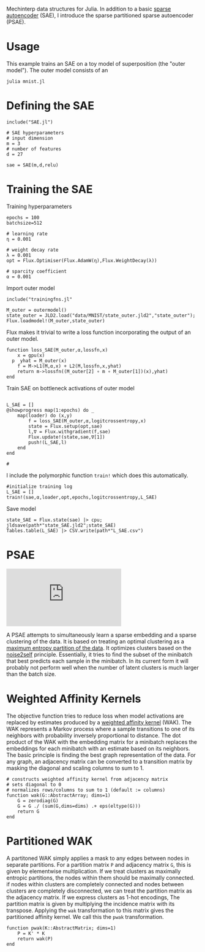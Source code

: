 Mechinterp data structures for Julia.
In addition to a basic
[sparse autoencoder](https://transformer-circuits.pub/2023/monosemantic-features/index.html#setup-autoencoder-motivation)
(SAE), I introduce the sparse partitioned sparse autoencoder (PSAE).

# Usage
This example trains an SAE on a toy model of superposition (the "outer model").
The outer model consists of an 
```{bash}
julia mnist.jl
```

# Defining the SAE

```{julia}
include("SAE.jl")

# SAE hyperparameters
# input dimension
m = 3
# number of features
d = 27

sae = SAE(m,d,relu)
```
# Training the SAE
Training hyperparameters
```{julia}
epochs = 100
batchsize=512

# learning rate
η = 0.001

# weight decay rate
λ = 0.001
opt = Flux.Optimiser(Flux.AdamW(η),Flux.WeightDecay(λ))

# sparcity coefficient
α = 0.001
```
Import outer model
```{julia}
include("trainingfns.jl"

M_outer = outermodel()
state_outer = JLD2.load("data/MNIST/state_outer.jld2","state_outer");
Flux.loadmodel!(M_outer,state_outer)
```

Flux makes it trivial to write a loss function incorporating the output of an outer model.
```{julia}
function loss_SAE(M_outer,α,lossfn,x)
    x = gpu(x)
  p  yhat = M_outer(x)
    f = M->L1(M,α,x) + L2(M,lossfn,x,yhat)
    return m->lossfn((M_outer[2] ∘ m ∘ M_outer[1])(x),yhat)
end
```

Train SAE on bottleneck activations of outer model
```{julia}

L_SAE = []
@showprogress map(1:epochs) do _
    map(loader) do (x,y)
        f = loss_SAE(M_outer,α,logitcrossentropy,x)
        state = Flux.setup(opt,sae)
        l,∇ = Flux.withgradient(f,sae)
        Flux.update!(state,sae,∇[1])
        push!(L_SAE,l)
    end
end

#
```

I include the polymorphic function `train!` which does this automatically.
```{julia}
#initialize training log
L_SAE = []
train!(sae,α,loader,opt,epochs,logitcrossentropy,L_SAE)
```

Save model
```{julia}
state_SAE = Flux.state(sae) |> cpu;
jldsave(path*"state_SAE.jld2";state_SAE)
Tables.table(L_SAE) |> CSV.write(path*"L_SAE.csv")
```

# PSAE

![flowchart](https://github.com/kewiechecki/SAE/tree/master/fig/flowchart.pdf?raw=true)

A PSAE attempts to simultaneously learn a sparse embedding and a sparse clustering of the data.
It is based on treating an optimal clustering as a
[maximum entropy partition of the data](https://www.mdpi.com/1099-4300/17/1/151).
It optimizes clusters based on the [noise2self](https://arxiv.org/abs/1901.11365) principle.
Essentially, it tries to find the subset of the minibatch that best predicts each sample in the minibatch.
In its current form it will probably not perform well when the number of latent clusters is much larger than the batch size.

# Weighted Affinity Kernels
The objective function tries to reduce loss when model activations are replaced by estimates produced by a
[weighted affinity kernel](https://www.ncbi.nlm.nih.gov/pmc/articles/PMC7817019/) (WAK).
The WAK represents a Markov process where a sample transitions to one of its neighbors with probability inversely proportional to distance.
The dot product of the WAK with the embedding matrix for a minibatch replaces the embeddings for each minibatch with an estimate based on its neighbors.
The basic principle is finding the best graph representation of the data.
For any graph, an adjacency matrix can be converted to a transition matrix by masking the diagonal and scaling columns to sum to 1.
```{julia}
# constructs weighted affinity kernel from adjacency matrix
# sets diagonal to 0
# normalizes rows/columns to sum to 1 (default := columns)
function wak(G::AbstractArray; dims=1)
    G = zerodiag(G)
    G = G ./ (sum(G,dims=dims) .+ eps(eltype(G)))
    return G
end
```

# Partitioned WAK
A partitoned WAK simply applies a mask to any edges between nodes in separate partitions.
For a partition matrix `P` and adjacency matrix `G`, this is given by elementwise multiplication.
If we treat clusters as maximally entropic partitions, the nodes within them should be maximally connected.
if nodes within clusters are completely connected and nodes between clusters are completely disconnected, 
we can treat the partition matrix as the adjacency matrix.
If we express clusters as 1-hot encodings, The partition matrix is given by multiplying the incidence matrix with its transpose.
Applying the `wak` transformation to this matrix gives the partitioned affinity kernel.
We call this the `pwak` transformation.
```{julia}
function pwak(K::AbstractMatrix; dims=1)
    P = K' * K
    return wak(P)
end
```
